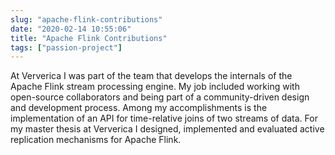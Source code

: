 ```yaml
---
slug: "apache-flink-contributions"
date: "2020-02-14 10:55:06"
title: "Apache Flink Contributions"
tags: ["passion-project"]
---
```


At Ververica I was part of the team that develops the internals of the Apache Flink stream processing engine. My job included working with open-source collaborators and being part of a community-driven design and development process. Among my accomplishments is the implementation of an API for time-relative joins of two streams of data. For my master thesis at Ververica I designed, implemented and evaluated active replication mechanisms for Apache Flink.
